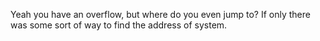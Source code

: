 Yeah you have an overflow, but where do you even jump to? If only there was some sort of way to find the address of system.
